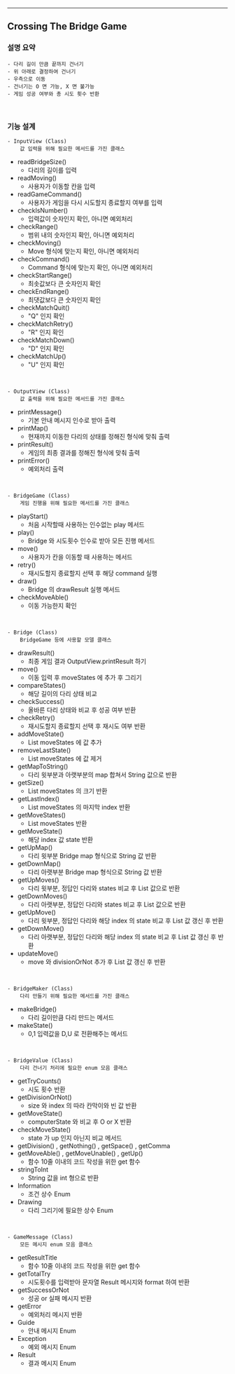 ---

## Crossing The Bridge Game


### 설명 요약

    - 다리 길이 만큼 끝까지 건너기
    - 위 아래로 결정하여 건너기
    - 우측으로 이동
    - 건너기는 O 면 가능, X 면 불가능
    - 게임 성공 여부와 총 시도 횟수 반환


<br/>

### 기능 설계

    - InputView (Class)
        값 입력을 위해 필요한 메서드를 가진 클래스

* readBridgeSize()
  - 다리의 길이를 입력
* readMoving()
  - 사용자가 이동할 칸을 입력
* readGameCommand()
  - 사용자가 게임을 다시 시도할지 종료할지 여부를 입력
* checkIsNumber()
  - 입력값이 숫자인지 확인, 아니면 예외처리
* checkRange()
  - 범위 내의 숫자인지 확인, 아니면 예외처리
* checkMoving()
  - Move 형식에 맞는지 확인, 아니면 예외처리
* checkCommand()
  - Command 형식에 맞는지 확인, 아니면 예외처리
* checkStartRange()
  - 최솟값보다 큰 숫자인지 확인
* checkEndRange()
  - 최댓값보다 큰 숫자인지 확인
* checkMatchQuit()
  - "Q" 인지 확인
* checkMatchRetry()
  - "R" 인지 확인
* checkMatchDown()
  - "D" 인지 확인
* checkMatchUp()
  - "U" 인지 확인
  
<br/>

    - OutputView (Class)
        값 출력을 위해 필요한 메서드를 가진 클래스

* printMessage()
    - 기본 안내 메시지 인수로 받아 출력
* printMap()
    - 현재까지 이동한 다리의 상태를 정해진 형식에 맞춰 출력
* printResult()
    - 게임의 최종 결과를 정해진 형식에 맞춰 출력
* printError()
    - 예외처리 출력

<br/>

    - BridgeGame (Class)
        게임 진행을 위해 필요한 메서드를 가진 클래스

* playStart()
  - 처음 시작할때 사용하는 인수없는 play 메서드
* play()
  - Bridge 와 시도횟수 인수로 받아 모든 진행 메서드
* move()
  - 사용자가 칸을 이동할 때 사용하는 메서드
* retry()
    - 재시도할지 종료할지 선택 후 해당 command 실행
* draw()
    - Bridge 의 drawResult 실행 메서드 
* checkMoveAble()
  - 이동 가능한지 확인


<br/>

    - Bridge (Class)
        BridgeGame 등에 사용할 모델 클래스 

* drawResult()
  - 최종 게임 결과 OutputView.printResult 하기
* move()
  - 이동 입력 후 moveStates 에 추가 후 그리기 
* compareStates()
  - 해당 길이의 다리 상태 비교
* checkSuccess()
  - 올바른 다리 상태와 비교 후 성공 여부 반환
* checkRetry()
  - 재시도할지 종료할지 선택 후 재시도 여부 반환
* addMoveState()
  - List<String> moveStates 에 값 추가
* removeLastState()
  - List<String> moveStates 에 값 제거
* getMapToString()
  - 다리 윗부분과 아랫부분의 map 합쳐서 String 값으로 반환
* getSize()
  - List<String> moveStates 의 크기 반환
* getLastIndex()
  - List<String> moveStates 의 마지막 index 반환
* getMoveStates()
  - List<String> moveStates 반환
* getMoveState()
  - 해당 index 값 state 반환
* getUpMap()
  - 다리 윗부분 Bridge map 형식으로 String 값 반환
* getDownMap()
  - 다리 아랫부분 Bridge map 형식으로 String 값 반환
* getUpMoves()
  - 다리 윗부분, 정답인 다리와 states 비교 후 List<String> 값으로 반환
* getDownMoves()
  - 다리 아랫부분, 정답인 다리와 states 비교 후 List<String> 값으로 반환
* getUpMove()
  - 다리 윗부분, 정답인 다리와 해당 index 의 state 비교 후 List<String> 값 갱신 후 반환
* getDownMove()
  - 다리 아랫부분, 정답인 다리와 해당 index 의 state 비교 후 List<String> 값 갱신 후 반환
* updateMove()
  - move 와 divisionOrNot 추가 후 List<String> 값 갱신 후 반환


<br/>

    - BridgeMaker (Class)
        다리 만들기 위해 필요한 메서드를 가진 클래스

* makeBridge()
  - 다리 길이만큼 다리 만드는 메서드
* makeState()
  - 0,1 입력값을 D,U 로 전환해주는 메서드


<br/>

    - BridgeValue (Class)
        다리 건너기 처리에 필요한 enum 모음 클래스 

* getTryCounts()
  - 시도 횟수 반환
* getDivisionOrNot()
  - size 와 index 의 따라 칸막이와 빈 값 반환
* getMoveState()
  - computerState 와 비교 후 O or X 반환
* checkMoveState()
  - state 가 up 인지 아닌지 비교 메서드
* getDivision() , getNothing() , getSpace() , getComma
* getMoveAble() , getMoveUnable() , getUp()
  - 함수 10줄 이내의 코드 작성을 위한 get 함수
* stringToInt
  - String 값을 int 형으로 반환
* Information
  - 조건 상수 Enum
* Drawing
  - 다리 그리기에 필요한 상수 Enum

<br/>

    - GameMessage (Class)
        모든 메시지 enum 모음 클래스 

* getResultTitle
  - 함수 10줄 이내의 코드 작성을 위한 get 함수
* getTotalTry
  - 시도횟수를 입력받아 문자열 Result 메시지와 format 하여 반환
* getSuccessOrNot
  - 성공 or 실패 메시지 반환
* getError
  - 예외처리 메시지 반환
* Guide
  - 안내 메시지 Enum
* Exception
  - 예외 메시지 Enum
* Result
  - 결과 메시지 Enum
